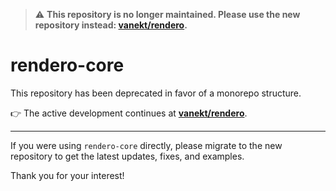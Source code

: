 > ⚠️ **This repository is no longer maintained. Please use the new repository instead: [vanekt/rendero](https://github.com/vanekt/rendero).**

# rendero-core

This repository has been deprecated in favor of a monorepo structure.

👉 The active development continues at **[vanekt/rendero](https://github.com/vanekt/rendero)**.

---

If you were using `rendero-core` directly, please migrate to the new repository to get the latest updates, fixes, and examples.

Thank you for your interest!
